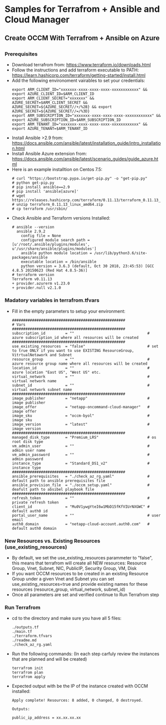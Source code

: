 # Samples for Terrafrom + Ansible and Cloud Manager
##
## Create OCCM With Terrafrom + Ansible on Azure
##
##

### Prerequisites
* Download terrafrom from: https://www.terraform.io/downloads.html
* Follow the instructions and add terraform executable to PATH: https://learn.hashicorp.com/terraform/getting-started/install.html
* Add the following environoment vairables to set your credentials:
  ```terrafrom
  export ARM_CLIENT_ID="xxxxxxx-xxxx-xxxx-xxxx-xxxxxxxxxxxx" && export AZURE_CLIENT_ID=$ARM_CLIENT_ID
  export ARM_CLIENT_SECRET="xxxxxxx" && AZURE_SECRET=$ARM_CLIENT_SECRET && AZURE_SECRET=${AZURE_SECRET//+/%2B} && export AZURE_SECRET=${AZURE_SECRET//=/%3D}
  export ARM_SUBSCRIPTION_ID="xxxxxxx-xxxx-xxxx-xxxx-xxxxxxxxxxxx" && export AZURE_SUBSCRIPTION_ID=$ARM_SUBSCRIPTION_ID
  export ARM_TENANT_ID="xxxxxxx-xxxx-xxxx-xxxx-xxxxxxxxxxxx" && export AZURE_TENANT=$ARM_TENANT_ID
  ```    
* Install Ansible >2.9 from: https://docs.ansible.com/ansible/latest/installation_guide/intro_installation.html  
* Install Ansible Azure extension from: https://docs.ansible.com/ansible/latest/scenario_guides/guide_azure.html
* Here is an example installtion on Centos 7.5:
  ```terrafrom
  # curl "https://bootstrap.pypa.io/get-pip.py" -o "get-pip.py"
  # python get-pip.py
  # pip install ansible==2.9
  # pip install 'ansible[azure]'
  # wget https://releases.hashicorp.com/terraform/0.11.13/terraform_0.11.13_linux_amd64.zip
  # unzip terraform_0.11.13_linux_amd64.zip
  # cp terraform /usr/sbin/
  ```   
* Check Ansible and Terraform versions Installed:
  ```terrafrom
  # ansible --version
    ansible 2.9.2
      config file = None
      configured module search path = [u'/root/.ansible/plugins/modules', u'/usr/share/ansible/plugins/modules']
      ansible python module location = /usr/lib/python3.6/site-packages/ansible
      executable location = /bin/ansible
      python version = 3.6.3 (default, Oct 30 2018, 23:45:53) [GCC 4.8.5 20150623 (Red Hat 4.8.5-36)]
  # terraform version
  Terraform v0.11.13
  + provider.azurerm v1.23.0
  + provider.null v2.1.0      
  ```   

### Madatory variables in terrafrom.tfvars
* Fill in the empty parameters to setup your environment:
  ```terrafrom
  ###################################################
  # Vars
  ###################################################
  subscription_id         = ""                                 # azure subscription_id where all resources will be created
  ###################################################
  use_existing_resources  = "false"                            # set to true ONLY if you want to use EXISTING ResourceGroup, VitrtualNetawork and Subnet
  resource_group          = ""                                 # azure resource group name where all resources will be created
  location_id             = ""                                 # azure location "East US", "West US" etc.
  virtual_network         = ""                                 # virtual network name
  subnet_id               = ""                                 # virtual network subnet name   
  ###################################################
  image_publisher         = "netapp"                           # image publisher
  image_offer             = "netapp-oncommand-cloud-manager"   # image offer
  image_sku               = "occm-byol"                        # image sku
  image_version           = "latest"                           # image version
  ###################################################
  managed_disk_type       = "Premium_LRS"                      # os root disk type
  vm_admin_user           = ""                                 # admin user name
  vm_admin_password       = ""                                 # admin password
  instance_type           = "Standard_DS1_v2"                  # instance type             
  ###################################################
  ansible_prerequisites   = "./check_az_rg.yaml"               # default path to ansible prerequisites file
  ansible_provision_file  = "./occm_setup.yaml"                # deafult path to absibel playbook file  
  ###################################################
  refresh_token           = ""                                 # private refresh token                               
  client_id               = "Mu0V1ywgYteI6w1MbD15fKfVIUrNXGWC" # default auth0 id
  portal_user_name        = ""                                 # user email
  auth0_domain            = "netapp-cloud-account.auth0.com"   # default auth0 domain
  ```
### New Resources vs. Existing Resources (use_existing_resources)
* By default, we set the use_existing_resources parammeter to "false", 
this means that terrafrom will create all NEW resources: Resource Group, Vnet, Subnet, NIC, PublicIP, Security Group, VM, Disk
* If you want OCCM resources to be created in an existing Resource Group under a given Vnet and Subnet you can set use_existing_resources=true and provide existing names for these resources (resource_group, virtual_network, subnet_id)
* Once all parameters are set and verified continue to Run Terrafrom step

### Run Terrafrom 
* cd to the directory and make sure you have all 5 files: 
    ```terrafrom
    ./outputs.tf
    ./main.tf
    ./terraform.tfvars
    ./readme.md
    ./check_az_rg.yaml
    ```
* Run the following commands:
(In each step carfuly review the instances that are planned and will be created)
    ```terrafrom
    terrafrom init
    terrafrom plan 
    terrafrom apply
    ```

* Expected output with be the IP of the instance created with OCCM installed:
    ```terrafrom
    Apply complete! Resources: 8 added, 0 changed, 0 destroyed.
    
    Outputs:
    
    public_ip_address = xx.xx.xx.xx
    ```
